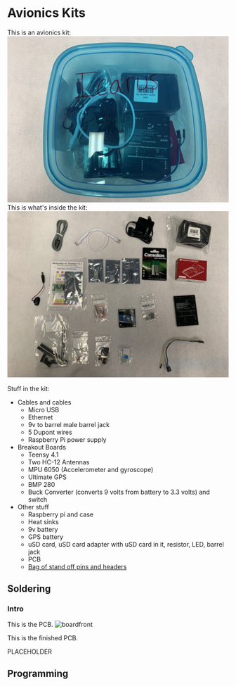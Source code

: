 # Avionics Kits
This is an avionics kit:
![alt text](photos/icaruskit.JPG)
This is what's inside the kit:
![alt text](photos/exview.JPG)

Stuff in the kit:
- Cables and cables
    - Micro USB 
    - Ethernet 
    - 9v to barrel male barrel jack
    - 5 Dupont wires
    - Raspberry Pi power supply
- Breakout Boards
    - Teensy 4.1
    - Two HC-12 Antennas
    - MPU 6050 (Accelerometer and gyroscope)
    - Ultimate GPS
    - BMP 280
    - Buck Converter (converts 9 volts from battery to 3.3 volts) and switch
- Other stuff
    - Raspberry pi and case
    - Heat sinks
    - 9v battery
    - GPS battery
    - uSD card, uSD card adapter with uSD card in it, resistor, LED, barrel jack
    - PCB
    - [Bag of stand off pins and headers](photos/parts/pins.JPG)

## Soldering

### Intro
This is the PCB.
![boardfront](photos/1.JPG)

This is the finished PCB.

PLACEHOLDER



## Programming